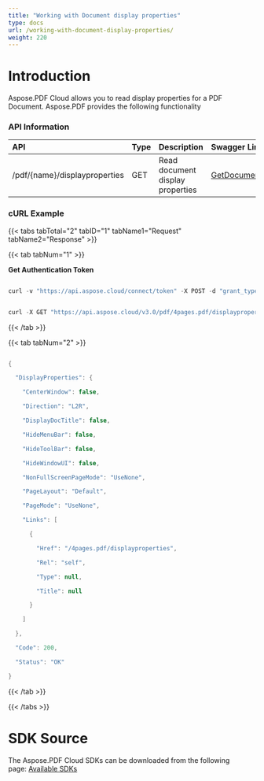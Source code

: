 ```yaml
---
title: "Working with Document display properties"
type: docs
url: /working-with-document-display-properties/
weight: 220
---
```


# **Introduction**
Aspose.PDF Cloud allows you to read display properties for a PDF Document. Aspose.PDF provides the following functionality
### **API Information**

|**API**|**Type**|**Description**|**Swagger Link**|
| :- | :- | :- | :- |
|/pdf/{name}/displayproperties|GET|Read document display properties|[GetDocumentDisplayProperties](https://apireference.aspose.cloud/pdf/#/DisplayProperties/GetDocumentDisplayProperties)|
### **cURL Example**
{{< tabs tabTotal="2" tabID="1" tabName1="Request" tabName2="Response" >}}

{{< tab tabNum="1" >}}

**Get Authentication Token**

```java

curl -v "https://api.aspose.cloud/connect/token" -X POST -d "grant_type=client_credentials&client_id=<APP_SID>&client_secret=<APP_KEY>" -H "Content-Type: application/x-www-form-urlencoded" -H "Accept: application/json"

```

```java

curl -X GET "https://api.aspose.cloud/v3.0/pdf/4pages.pdf/displayproperties" -H "accept: application/json" -H "authorization: Bearer eyJhbGciOiJSUzI1NiIsInR5cCI6IkpXVCJ9.eyJuYmYiOjE1NzkxMTY5NzcsImV4cCI6MTU3OTIwMzM3NywiaXNzIjoiaHR0cHM6Ly9hcGkuYXNwb3NlLmNsb3VkIiwiYXVkIjpbImh0dHBzOi8vYXBpLmFzcG9zZS5jbG91ZC9yZXNvdXJjZXMiLCJhcGkucGxhdGZvcm0iLCJhcGkucHJvZHVjdHMiXSwiY2xpZW50X2lkIjoiNzg5NDZmYjQtM2JkNC00ZDNlLWIzMDktZjllMmZmOWFjNmY5IiwiY2xpZW50X2lkU3J2SWQiOiI2NTk5ODQiLCJzY29wZSI6WyJhcGkucGxhdGZvcm0iLCJhcGkucHJvZHVjdHMiXX0.HyLoK2N_PKX-s0TVTMep7twgTMhMJS8--1Xk3k5NwTfRULpw97fzI54X0xekWeDUs3bUA4K_HpY5VvHg_i3yFH35GXZRhiWRYELCcNUkXgoRDFu1-kNETCxNINAJ_nG3bNCvUKVqkYMQp12hVtlBenTADdoo1gy1CrgOPFOkzyozG3JmeV9TmdGbH3wO6U0PTLTUYAaMczc5j-lu5h_0p4rz4JduR5LRvvR1Hhu6mCXPbSCPkoIv0OZLw4_bZlCNYzEF3kRcEx6xDxFVVGuXu6-_-qoXTf0l1eJv-CNCigCcGvTA75s-8nnZMwWxNznkTTYY9KrQa6m_o6mTLF9Ylg"

```

{{< /tab >}}

{{< tab tabNum="2" >}}

```java

{

  "DisplayProperties": {

    "CenterWindow": false,

    "Direction": "L2R",

    "DisplayDocTitle": false,

    "HideMenuBar": false,

    "HideToolBar": false,

    "HideWindowUI": false,

    "NonFullScreenPageMode": "UseNone",

    "PageLayout": "Default",

    "PageMode": "UseNone",

    "Links": [

      {

        "Href": "/4pages.pdf/displayproperties",

        "Rel": "self",

        "Type": null,

        "Title": null

      }

    ]

  },

  "Code": 200,

  "Status": "OK"

}

```

{{< /tab >}}

{{< /tabs >}}
# **SDK Source**
The Aspose.PDF Cloud SDKs can be downloaded from the following page: [Available SDKs](/available-sdks/)
